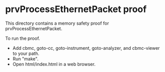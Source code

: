 prvProcessEthernetPacket proof
==============

This directory contains a memory safety proof for prvProcessEthernetPacket.

To run the proof.
* Add cbmc, goto-cc, goto-instrument, goto-analyzer, and cbmc-viewer
  to your path.
* Run "make".
* Open html/index.html in a web browser.